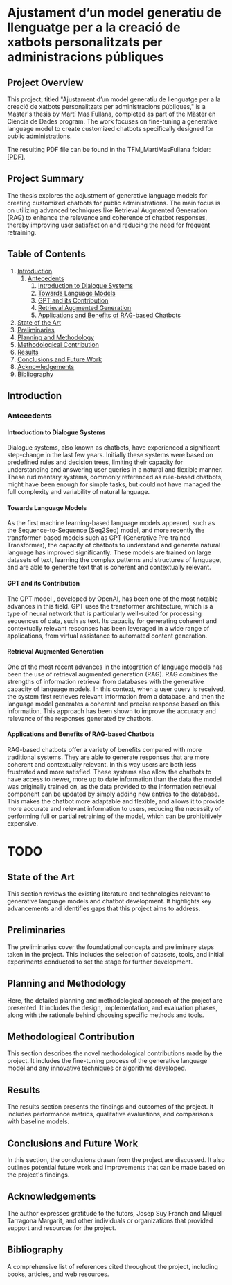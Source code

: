 # Ajustament d’un model generatiu de llenguatge per a la creació de xatbots personalitzats per administracions públiques

## Project Overview
This project, titled "Ajustament d’un model generatiu de llenguatge per a la creació de xatbots personalitzats per administracions públiques," is a Master's thesis by Martí Mas Fullana, completed as part of the Màster en Ciència de Dades program. The work focuses on fine-tuning a generative language model to create customized chatbots specifically designed for public administrations.

The resulting PDF file can be found in the TFM_MartiMasFullana folder: [[PDF]](TFM_MartiMasFullana/TFM_MartiMasFullana.pdf).

## Project Summary
The thesis explores the adjustment of generative language models for creating customized chatbots for public administrations. The main focus is on utilizing advanced techniques like Retrieval Augmented Generation (RAG) to enhance the relevance and coherence of chatbot responses, thereby improving user satisfaction and reducing the need for frequent retraining.

## Table of Contents
1. [Introduction](#introduction)
   1. [Antecedents](#antecedents)
      1. [Introduction to Dialogue Systems](#introduction-to-dialogue-systems)
      2. [Towards Language Models](#towards-language-models)
      3. [GPT and its Contribution](#gpt-and-its-contribution)
      4. [Retrieval Augmented Generation](#retrieval-augmented-generation)
      5. [Applications and Benefits of RAG-based Chatbots](#applications-and-benefits-of-rag-based-chatbots)
2. [State of the Art](#state-of-the-art)
3. [Preliminaries](#preliminaries)
4. [Planning and Methodology](#planning-and-methodology)
5. [Methodological Contribution](#methodological-contribution)
6. [Results](#results)
7. [Conclusions and Future Work](#conclusions-and-future-work)
8. [Acknowledgements](#acknowledgements)
9. [Bibliography](#bibliography)

## Introduction

### Antecedents

#### Introduction to Dialogue Systems

Dialogue systems, also known as chatbots, have experienced a significant step-change in the last few years. Initially these systems were based on predefined rules and decision trees, limiting their capacity for understanding and answering user queries in a natural and flexible manner. These rudimentary systems, commonly referenced as rule-based chatbots, might have been enough for simple tasks, but could not have managed the full complexity and variability of natural language.

#### Towards Language Models

As the first machine learning-based language models appeared, such as the Sequence-to-Sequence (Seq2Seq) model, and more recently the transformer-based models such as GPT (Generative Pre-trained Transformer), the capacity of chatbots to understand and generate natural language has improved significantly. These models are trained on large datasets of text, learning the complex patterns and structures of language, and are able to generate text that is coherent and contextually relevant.

#### GPT and its Contribution

The GPT model , developed by OpenAI, has been one of the most notable advances in this field. GPT uses the transformer architecture, which is a type of neural network that is particularly well-suited for processing sequences of data, such as text. Its capacity for generating coherent and contextually relevant responses has been leveraged in a wide range of applications, from virtual assistance to automated content generation.

#### Retrieval Augmented Generation

One of the most recent advances in the integration of language models has been the use of retrieval augmented generation (RAG). RAG combines the strengths of information retrieval from databases with the generative capacity of language models. In this context, when a user query is received, the system first retrieves relevant information from a database, and then the language model generates a coherent and precise response based on this information. This approach has been shown to improve the accuracy and relevance of the responses generated by chatbots.

#### Applications and Benefits of RAG-based Chatbots

RAG-based chatbots offer a variety of benefits compared with more traditional systems. They are able to generate responses that are more coherent and contextually relevant. In this way users are both less frustrated and more satisfied. These systems also allow the chatbots to have access to newer, more up to date information than the data the model was originally trained on, as the data provided to the information retrieval component can be updated by simply adding new entries to the database. This makes the chatbot more adaptable and flexible, and allows it to provide more accurate and relevant information to users, reducing the necessity of performing full or partial retraining of the model, which can be prohibitively expensive.

# TODO

## State of the Art
This section reviews the existing literature and technologies relevant to generative language models and chatbot development. It highlights key advancements and identifies gaps that this project aims to address.

## Preliminaries
The preliminaries cover the foundational concepts and preliminary steps taken in the project. This includes the selection of datasets, tools, and initial experiments conducted to set the stage for further development.

## Planning and Methodology
Here, the detailed planning and methodological approach of the project are presented. It includes the design, implementation, and evaluation phases, along with the rationale behind choosing specific methods and tools.

## Methodological Contribution
This section describes the novel methodological contributions made by the project. It includes the fine-tuning process of the generative language model and any innovative techniques or algorithms developed.

## Results
The results section presents the findings and outcomes of the project. It includes performance metrics, qualitative evaluations, and comparisons with baseline models.

## Conclusions and Future Work
In this section, the conclusions drawn from the project are discussed. It also outlines potential future work and improvements that can be made based on the project's findings.

## Acknowledgements
The author expresses gratitude to the tutors, Josep Suy Franch and Miquel Tarragona Margarit, and other individuals or organizations that provided support and resources for the project.

## Bibliography
A comprehensive list of references cited throughout the project, including books, articles, and web resources.
